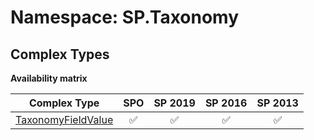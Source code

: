 # Namespace: SP.Taxonomy

## Complex Types

**Availability matrix**

Complex Type | SPO | SP 2019 | SP 2016 | SP 2013
----------|:---:|:-------:|:-------:|:-------:
[TaxonomyFieldValue](./ComplexTypes/TaxonomyFieldValue.md) | ✅ | ✅ | ✅ | ✅